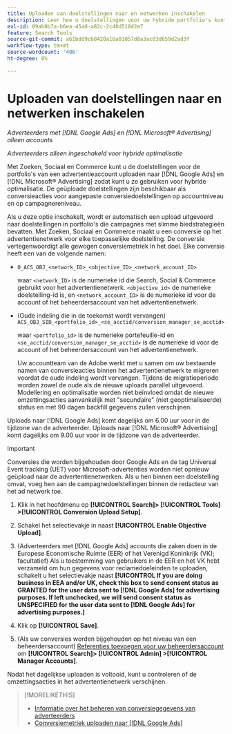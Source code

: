 ```yaml
---
title: Uploaden van doelstellingen naar en netwerken inschakelen
description: Leer hoe u doelstellingen voor uw hybride portfolio's kunt uploaden naar [!DNL Google Ads] en [!DNL Microsoft® Advertising].
exl-id: 09ab0b7a-b6ea-45ad-a82c-2c40d518d2e7
feature: Search Tools
source-git-commit: a61bdd9c68420a16a01057d8a3ac03d659d2ad3f
workflow-type: tm+mt
source-wordcount: '406'
ht-degree: 0%

---
```


# Uploaden van doelstellingen naar en netwerken inschakelen

*Adverteerders met [!DNL Google Ads] en [!DNL Microsoft® Advertising] alleen accounts*

*Adverteerders alleen ingeschakeld voor hybride optimalisatie*

Met Zoeken, Sociaal en Commerce kunt u de doelstellingen voor de portfolio&#39;s van een advertentieaccount uploaden naar [!DNL Google Ads] en [!DNL Microsoft® Advertising] zodat kunt u ze gebruiken voor hybride optimalisatie. De geüploade doelstellingen zijn beschikbaar als conversieacties voor aangepaste conversiedoelstellingen op accountniveau en op campagnereniveau.

Als u deze optie inschakelt, wordt er automatisch een upload uitgevoerd naar doelstellingen in portfolio&#39;s die campagnes met slimme biedstrategieën bevatten. Met Zoeken, Sociaal en Commerce maakt u een conversie op het advertentienetwerk voor elke toepasselijke doelstelling. De conversie vertegenwoordigt alle gewogen conversiemetriek in het doel. Elke conversie heeft een van de volgende namen:

* `O_ACS_OBJ_<network_ID>_<objective_ID>_<network_account_ID>`

  waar `<network_ID>` is de numerieke id die Search, Social &amp; Commerce gebruikt voor het advertentienetwerk. `<objective_id>` de numerieke doelstelling-id is, en `<network_account_ID>` is de numerieke id voor de account of het beheerdersaccount van het advertentienetwerk.

* (Oude indeling die in de toekomst wordt vervangen) `ACS_OBJ_SID_<portfolio_id>_<se_acctid/conversion_manager_se_acctid>`

  waar `<portfolio_id>` is de numerieke portefeuille-id en `<se_acctid/conversion_manager_se_acctid>` is de numerieke id voor de account of het beheerdersaccount van het advertentienetwerk.

  Uw accountteam van de Adobe werkt met u samen om uw bestaande namen van conversieacties binnen het advertentienetwerk te migreren voordat de oude indeling wordt vervangen. Tijdens de migratieperiode worden zowel de oude als de nieuwe uploads parallel uitgevoerd. Modellering en optimalisatie worden niet beïnvloed omdat de nieuwe omzettingsacties aanvankelijk met &quot;secundaire&quot; (niet geoptimaliseerde) status en met 90 dagen backfill gegevens zullen verschijnen.

Uploads naar [!DNL Google Ads] komt dagelijks om 6.00 uur voor in de tijdzone van de adverteerder. Uploads naar [!DNL Microsoft® Advertising] komt dagelijks om 9.00 uur voor in de tijdzone van de adverteerder.

>[!IMPORTANT]
>
>Conversies die worden bijgehouden door Google Ads en de tag Universal Event tracking (UET) voor Microsoft-advertenties worden niet opnieuw geüpload naar de advertentienetwerken. Als u hen binnen een doelstelling omvat, voeg hen aan de campagnedoelstellingen binnen de redacteur van het ad netwerk toe.

<!--
>[!IMPORTANT]
>
>Objectives for hybrid portfolios may include conversion goals from multiple ad networks and other types of conversion metrics. However, the individual campaigns in the portfolio can't include conversion goals that aren't included in the portfolio's objective; using additional conversion goals may impact portfolio performance.
-->

<!-- Can conversions from events triggered on other ad networks be included in the portfolio (and just be ignored)? -->

1. Klik in het hoofdmenu op **[!UICONTROL Search]> [!UICONTROL Tools] >[!UICONTROL Conversion Upload Setup]**.

1. Schakel het selectievakje in naast **[!UICONTROL Enable Objective Upload]**.

1. (Adverteerders met [!DNL Google Ads] accounts die zaken doen in de Europese Economische Ruimte (EER) of het Verenigd Koninkrijk (VK); facultatief) Als u toestemming van gebruikers in de EER en het VK hebt verzameld om hun gegevens voor reclamedoeleinden te uploaden, schakelt u het selectievakje naast **[!UICONTROL If you are doing business in EEA and/or UK, check this box to send consent status as GRANTED for the user data sent to [!DNL Google Ads] for advertising purposes. If left unchecked, we will send consent status as UNSPECIFIED for the user data sent to [!DNL Google Ads] for advertising purposes.]**

1. Klik op **[!UICONTROL Save]**.

1. (Als uw conversies worden bijgehouden op het niveau van een beheerdersaccount) [Referenties toevoegen voor uw beheerdersaccount](/help/search-social-commerce/admin/manager-accounts.md) om **[!UICONTROL Search]> [!UICONTROL Admin] >[!UICONTROL Manager Accounts]**.

Nadat het dagelijkse uploaden is voltooid, kunt u controleren of de omzettingsacties in het advertentienetwerk verschijnen.

>[!MORELIKETHIS]
>
>* [Informatie over het beheren van conversiegegevens van adverteerders](/help/search-social-commerce/admin/conversion-metrics/conversion-metric-about.md)
>* [Conversiemetriek uploaden naar [!DNL Google Ads]](conversion-metrics-upload-to-google.md)
